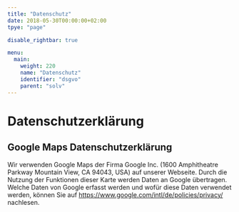 ```yaml
---
title: "Datenschutz"
date: 2018-05-30T00:00:00+02:00
tpye: "page"

disable_rightbar: true

menu:
  main:
    weight: 220
    name: "Datenschutz"
    identifier: "dsgvo"
    parent: "solv"
---
```


# Datenschutzerklärung

## Google Maps Datenschutzerklärung

Wir verwenden Google Maps der Firma Google Inc. (1600 Amphitheatre Parkway Mountain View, CA 94043, USA) auf unserer Webseite. Durch die Nutzung der Funktionen dieser Karte werden Daten an Google übertragen. Welche Daten von Google erfasst werden und wofür diese Daten verwendet werden, können Sie auf https://www.google.com/intl/de/policies/privacy/ nachlesen.